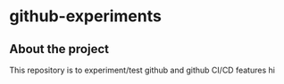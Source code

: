 # github-experiments


## About the project

This repository is to experiment/test github and github CI/CD features
hi
